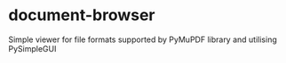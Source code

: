 # document-browser

Simple viewer for file formats supported by PyMuPDF library and utilising PySimpleGUI
